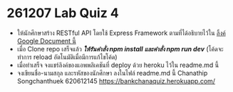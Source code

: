 # 261207 Lab Quiz 4

- ให้นักศึกษาสร้าง RESTful API โดยใช้ Express Framework ตามที่ได้อธิบายไว้ใน [ลิ้งค์ Google Document นี้](https://docs.google.com/document/d/1_U-EvJXLMlaz046yWOIrxLo6EbarQ3VXYiEVRpFRcpo/edit?usp=sharing)
- เมื่อ Clone repo เสร็จแล้ว **_ให้รันคำสั่ง npm install และคำสั่ง npm run dev_** (โค้ดจะทำการ reload อัตโนมัติเมื่อมีการแก้ไขโค้ด)
- เมื่อทำเสร็จ จงแชร์ลิงค์ของแอพพลิเคชันที่ deploy ด้วย heroku ไว้ใน readme.md นี้
- จงเขียนชื่อ-นามสกุล และรหัสของนักศึกษา ลงในไฟล์ readme.md นี้
  Chanathip Songchanthuek 620612145
https://bankchanaquiz.herokuapp.com/
